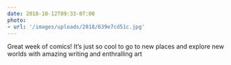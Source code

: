 ```yaml
---
date: 2018-10-12T09:33-07:00
photo:
- url: '/images/uploads/2018/639e7cd51c.jpg'
---
```

Great week of comics! It’s just so cool to go to new places and explore new worlds with amazing writing and enthralling art
